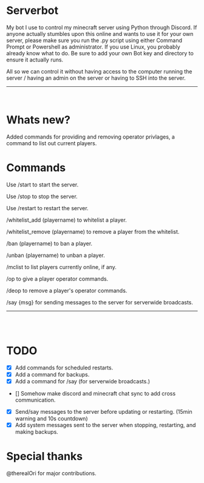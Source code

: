 # Serverbot
My bot I use to control my minecraft server using Python through Discord.
If anyone actually stumbles upon this online and wants to use it for your own server, please make sure you run the .py script using either Command Prompt or Powershell as administrator.
If you use Linux, you probably already know what to do.
Be sure to add your own Bot key and directory to ensure it actually runs.

All so we can control it without having access to the computer running the server / having an admin on the server or having to SSH into the server.
__ __

<br>

# Whats new? 
Added commands for providing and removing operator privlages, a command to list out current players.

# Commands
Use /start to start the server.

Use /stop to stop the server.

Use /restart to restart the server.

/whitelist_add (playername) to whitelist a player.

/whitelist_remove (playername) to remove a player from the whitelist.

/ban (playername) to ban a player.

/unban (playername) to unban a player.

/mclist to list players currently online, if any.

/op to give a player operator commands.

/deop to remove a player's operator commands. 

/say {msg} for sending messages to the server for serverwide broadcasts.
__ __

<br>
<br>

# TODO
  - [x] Add commands for scheduled restarts.
  - [x] Add a command for backups.
  - [x] Add a command for /say (for serverwide broadcasts.)
  - [] Somehow make discord and minecraft chat sync to add cross communication. 
  - [x] Send/say messages to the server before updating or restarting. (15min warning and 10s countdown)
  - [x] Add system messages sent to the server when stopping, restarting, and making backups.

# Special thanks
@therealOri for major contributions. 
